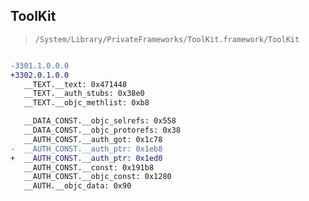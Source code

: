 ## ToolKit

> `/System/Library/PrivateFrameworks/ToolKit.framework/ToolKit`

```diff

-3301.1.0.0.0
+3302.0.1.0.0
   __TEXT.__text: 0x471448
   __TEXT.__auth_stubs: 0x38e0
   __TEXT.__objc_methlist: 0xb8

   __DATA_CONST.__objc_selrefs: 0x558
   __DATA_CONST.__objc_protorefs: 0x38
   __AUTH_CONST.__auth_got: 0x1c78
-  __AUTH_CONST.__auth_ptr: 0x1eb8
+  __AUTH_CONST.__auth_ptr: 0x1ed0
   __AUTH_CONST.__const: 0x191b8
   __AUTH_CONST.__objc_const: 0x1280
   __AUTH.__objc_data: 0x90

```

